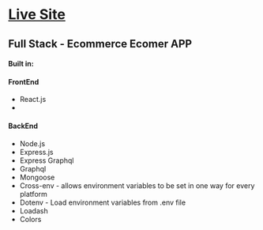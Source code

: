 <h1><a href=""> Live Site </a></h1>

<h2>Full Stack - Ecommerce Ecomer APP</h2>

<h4>Built in:</h4>
<h4>FrontEnd</h4>
<ul>
<li>React.js</li>
<li></li>

</ul>

<h4>BackEnd</h4>
<ul>
<li>Node.js</i>
<li>Express.js</li>
<li>Express Graphql</li>
<li>Graphql</li>
<li>Mongoose</li>
<li>Cross-env - allows environment variables to be set in one way for every platform </li>
<li>Dotenv - Load environment variables from .env file</li>
<li>Loadash </li>
<li>Colors</li>
</ul>
